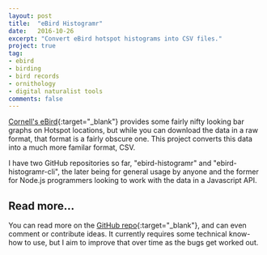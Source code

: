 ```yaml
---
layout: post
title:  "eBird Histogramr"
date:   2016-10-26
excerpt: "Convert eBird hotspot histograms into CSV files."
project: true
tag:
- ebird
- birding
- bird records
- ornithology
- digital naturalist tools
comments: false
---      
```

[Cornell's eBird](http://ebird.org/){:target="_blank"} provides some fairly nifty looking bar graphs on Hotspot locations, but while you can download the data in a raw format, that format is a fairly obscure one. This project converts this data into a much more familar format, CSV.

I have two GitHub repositories so far, "ebird-histogramr" and "ebird-histogramr-cli", the later being for general usage by anyone and the former for Node.js programmers looking to work with the data in a Javascript API.

## Read more...

You can read more on the [GitHub repo](https://github.com/rgeraldporter/ebird-histogramr-cli){:target="_blank"}, and can even comment or contribute ideas. It currently requires some technical know-how to use, but I aim to improve that over time as the bugs get worked out.
